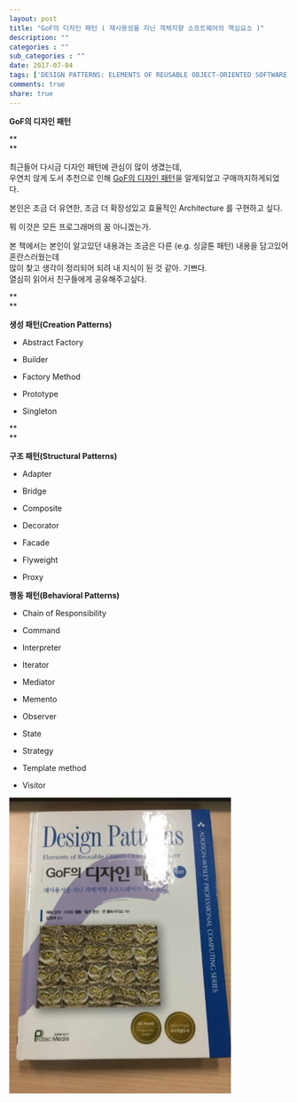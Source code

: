 ```yaml
---
layout: post
title: "GoF의 디자인 패턴 ( 재사용성을 지닌 객체지향 소프트웨어의 핵심요소 )"
description: ""
categories : ""
sub_categories : ""
date: 2017-07-04
tags: ['DESIGN PATTERNS: ELEMENTS OF REUSABLE OBJECT-ORIENTED SOFTWARE']
comments: true
share: true
---
```


**GoF의 디자인 패턴**

**  
**

최근들어 다시금 디자인 패턴에 관심이 많이 생겼는데,  
우연치 않게 도서 추천으로 인해 [GoF의 디자인
패턴](http://www.yes24.com/24/goods/17525598?scode=032&OzSrank=1)을 알게되었고
구매까지하게되었다.

  

본인은 조금 더 유연한, 조금 더 확장성있고 효율적인 Architecture 를 구현하고 싶다.

뭐 이것은 모든 프로그래머의 꿈 아니겠는가.

  
본 책에서는 본인이 알고있던 내용과는 조금은 다른 (e.g. 싱글톤 패턴) 내용을 담고있어 혼란스러웠는데  
많이 찾고 생각이 정리되어 되려 내 지식이 된 것 같아. 기쁘다.  
열심히 읽어서 친구들에게 공유해주고싶다.

**  
**

**생성 패턴(Creation Patterns)**

  * Abstract Factory

  * Builder

  * Factory Method

  * Prototype

  * Singleton 

**  
**

**구조 패턴(Structural Patterns)**

  * Adapter

  * Bridge

  * Composite

  * Decorator

  * Facade

  * Flyweight

  * Proxy

**행동 패턴(Behavioral Patterns)**

  * Chain of Responsibility

  * Command

  * Interpreter

  * Iterator

  * Mediator

  * Memento

  * Observer

  * State

  * Strategy

  * Template method

  * Visitor

  

  

![](/assets/images/posts/773/2729833A595B687229A01C.JPEG)

  

